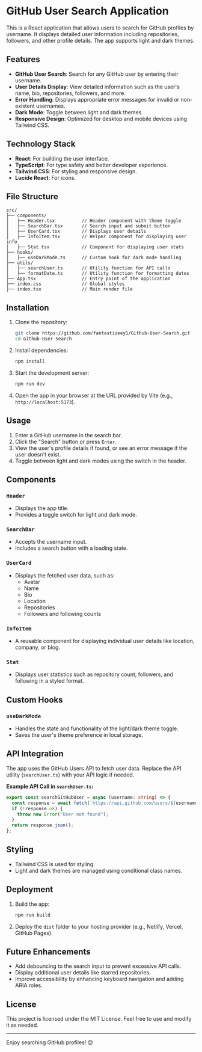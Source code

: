 # GitHub User Search Application

This is a React application that allows users to search for GitHub profiles by username. It displays detailed user information including repositories, followers, and other profile details. The app supports light and dark themes.

## Features

- **GitHub User Search**: Search for any GitHub user by entering their username.
- **User Details Display**: View detailed information such as the user's name, bio, repositories, followers, and more.
- **Error Handling**: Displays appropriate error messages for invalid or non-existent usernames.
- **Dark Mode**: Toggle between light and dark themes.
- **Responsive Design**: Optimized for desktop and mobile devices using Tailwind CSS.

## Technology Stack

- **React**: For building the user interface.
- **TypeScript**: For type safety and better developer experience.
- **Tailwind CSS**: For styling and responsive design.
- **Lucide React**: For icons.

## File Structure

```
src/
├── components/
│   ├── Header.tsx          // Header component with theme toggle
│   ├── SearchBar.tsx       // Search input and submit button
│   ├── UserCard.tsx        // Displays user details
│   ├── InfoItem.tsx        // Helper component for displaying user info
│   ├── Stat.tsx            // Component for displaying user stats
├── hooks/
│   ├── useDarkMode.ts      // Custom hook for dark mode handling
├── utils/
│   ├── searchUser.ts       // Utility function for API calls
│   ├── formatDate.ts       // Utility function for formatting dates
├── App.tsx                 // Entry point of the application
├── index.css               // Global styles
├── index.tsx               // Main render file
```

## Installation

1. Clone the repository:

   ```bash
   git clone https://github.com/fantastizeey1/Github-User-Search.git
   cd Github-User-Search
   ```

2. Install dependencies:

   ```bash
   npm install
   ```

3. Start the development server:

   ```bash
   npm run dev
   ```

4. Open the app in your browser at the URL provided by Vite (e.g., `http://localhost:5173`).

## Usage

1. Enter a GitHub username in the search bar.
2. Click the "Search" button or press `Enter`.
3. View the user's profile details if found, or see an error message if the user doesn't exist.
4. Toggle between light and dark modes using the switch in the header.

## Components

### `Header`

- Displays the app title.
- Provides a toggle switch for light and dark mode.

### `SearchBar`

- Accepts the username input.
- Includes a search button with a loading state.

### `UserCard`

- Displays the fetched user data, such as:
  - Avatar
  - Name
  - Bio
  - Location
  - Repositories
  - Followers and following counts

### `InfoItem`

- A reusable component for displaying individual user details like location, company, or blog.

### `Stat`

- Displays user statistics such as repository count, followers, and following in a styled format.

## Custom Hooks

### `useDarkMode`

- Handles the state and functionality of the light/dark theme toggle.
- Saves the user's theme preference in local storage.

## API Integration

The app uses the GitHub Users API to fetch user data. Replace the API utility (`searchUser.ts`) with your API logic if needed.

**Example API Call in `searchUser.ts`:**

```ts
export const searchGitHubUser = async (username: string) => {
  const response = await fetch(`https://api.github.com/users/${username}`);
  if (!response.ok) {
    throw new Error("User not found");
  }
  return response.json();
};
```

## Styling

- Tailwind CSS is used for styling.
- Light and dark themes are managed using conditional class names.

## Deployment

1. Build the app:

   ```bash
   npm run build
   ```

2. Deploy the `dist` folder to your hosting provider (e.g., Netlify, Vercel, GitHub Pages).

## Future Enhancements

- Add debouncing to the search input to prevent excessive API calls.
- Display additional user details like starred repositories.
- Improve accessibility by enhancing keyboard navigation and adding ARIA roles.

## License

This project is licensed under the MIT License. Feel free to use and modify it as needed.

---

Enjoy searching GitHub profiles! 😊
